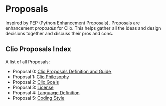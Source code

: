 # Proposals

Inspired by PEP (Python Enhancement Proposals), Proposals are enhancement _proposals_ for Clio.
This helps gather all the ideas and design decisions together and discuss their pros and cons.

## Clio Proposals Index

A list of all Proposals:

* Proposal 0: [Clio Proposals Definition and Guide](./proposals/proposal-0.md)
* Proposal 1: [Clio Philosophy](./proposals/proposal-1.md)
* Proposal 2: [Clio Goals](./proposals/proposal-2.md)
* Proposal 3: [License](./proposals/proposal-3.md)
* Proposal 4: [Language Definition](./proposals/proposal-4.md)
* Proposal 5: [Coding Style](./proposals/proposal-5.md)
